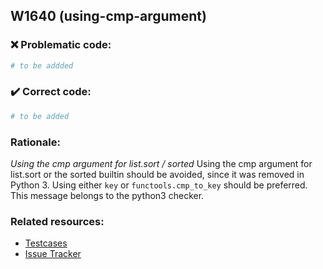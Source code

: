 ## W1640 (using-cmp-argument)

### :x: Problematic code:

```python
# to be addded
```

### :heavy_check_mark: Correct code:

```python
# to be added
```

### Rationale:

 *Using the cmp argument for list.sort / sorted*
  Using the cmp argument for list.sort or the sorted builtin should be avoided,
  since it was removed in Python 3. Using either `key` or
  `functools.cmp_to_key` should be preferred. This message belongs to the
  python3 checker.



### Related resources:

- [Testcases](#)
- [Issue Tracker](https://github.com/PyCQA/pylint/issues?q=is%3Aissue+%22using-cmp-argument%22+OR+%22W1640%22)

